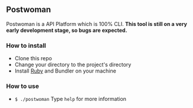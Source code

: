 ## Postwoman

Postwoman is a API Platform which is 100% CLI. **This tool is still on a very early development stage, so bugs are expected.**

### How to install
- Clone this repo
- Change your directory to the project's directory
- Install [Ruby](https://www.ruby-lang.org/en/documentation/installation/) and Bundler on your machine

### How to use
- `$ ./postwoman`
Type `help` for more information
